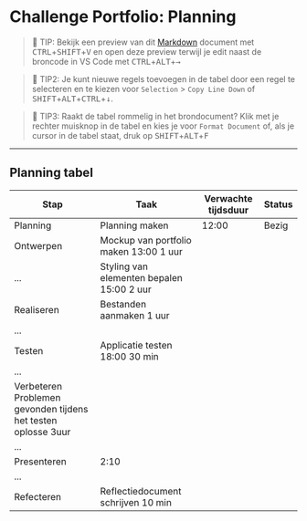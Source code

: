 # Challenge Portfolio: Planning

> :rocket: TIP: Bekijk een preview van dit [Markdown](https://guides.github.com/features/mastering-markdown/) document met <kbd>CTRL</kbd>+<kbd>SHIFT</kbd>+<kbd>V</kbd> en open deze preview terwijl je edit naast de broncode in VS Code met <kbd>CTRL</kbd>+<kbd>ALT</kbd>+<kbd>→</kbd>

> :rocket: TIP2: Je kunt nieuwe regels toevoegen in de tabel door een regel te selecteren en te kiezen voor `Selection` > `Copy Line Down` of <kbd>SHIFT</kbd>+<kbd>ALT</kbd>+<kbd>CTRL</kbd>+<kbd>↓</kbd>. 

> :rocket: TIP3: Raakt de tabel rommelig in het brondocument? Klik met je rechter muisknop in de tabel en kies je voor `Format Document` of, als je cursor in de tabel staat, druk op <kbd>SHIFT</kbd>+<kbd>ALT</kbd>+<kbd>F</kbd>

----

## Planning tabel

| Stap        | Taak                                           | Verwachte tijdsduur | Status |
| ----------- | ---------------------------------------------- | ------------------- | ------ |
| Planning    | Planning maken                                 | 12:00            | Bezig  |                                                       20 min
| Ontwerpen   | Mockup van portfolio maken                       13:00   1 uur     |                     |        |
| ...         | Styling van elementen bepalen                   15:00  2 uur         |                     |        |
| Realiseren  | Bestanden aanmaken                                 1 uur  |                     |        |
| ...         |                                                |                     |        |
| Testen      | Applicatie testen                                 18:00 30 min |                     |        |
| ...         |                                                |                     |        |
| Verbeteren Problemen gevonden tijdens het testen oplosse 3uur                      |        |
| ...         |                                                |                     |        |
| Presenteren |                                                     2:10  |                     |        |
| ...         |                                                |                     |        |
| Refecteren  | Reflectiedocument schrijven                         10 min |                    |        |
